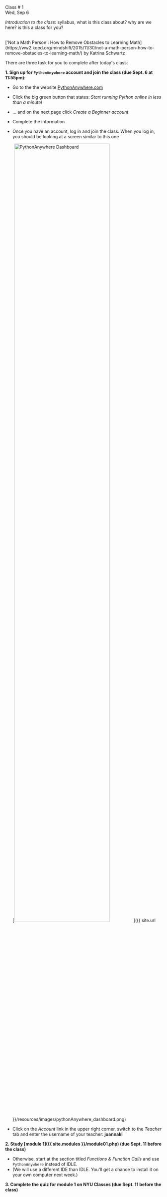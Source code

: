 

<div class="lecture1">



<div class="column_date">
<p markdown="block">

Class # 1 <br> 
Wed, Sep 6 

</p>
</div>



<div class="column_materials" >
<p markdown="block">

*Introduction to the class*: syllabus, what is this class about? why are we here? is this a class for you?

<br>
['Not a Math Person': How to Remove Obstacles to Learning Math](https://ww2.kqed.org/mindshift/2015/11/30/not-a-math-person-how-to-remove-obstacles-to-learning-math/) 
by Katrina Schwartz 


</p>
</div>



<div class="column_assign">
<p markdown="block">

There are three task for you to complete after today's class: 

**1. Sign up for `PythonAnywhere` account and join the class (due Sept. 6 at 11:55pm)**:

* Go to the the website [PythonAnywhere.com](https://www.pythonanywhere.com/)
* Click the big green button that states: *Start running Python online in less than a minute!*
* ... and on the next page click *Create a Beginner account* 
* Complete the information 
* Once you have an account, log in and join the class. When you log in, you should be looking 
at a screen similar to this one 

    [<img src="{{ site.url }}/resources/images/pythonAnywhere_dashboard.png" alt="PythonAnywhere Dashboard" style="width: 80%;"/>]({{ site.url }}/resources/images/pythonAnywhere_dashboard.png)
* Click on the *Account* link in the upper right corner, switch to the *Teacher* tab and
enter the username of your teacher: **joannakl** 


**2. Study [module 1]({{ site.modules }}/module01.php) (due Sept. 11 before the class)**

* Otherwise, start at the section titled *Functions & Function Calls* and use `PythonAnywhere` instead of IDLE. 
* (We will use a different IDE than IDLE. You'll get a chance to install it
on your own computer next week.) 

**3. Complete the quiz for module 1 on NYU Classes (due Sept. 11 before the class)**           


</p>
</div>

</div>
